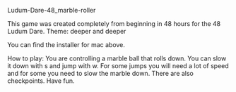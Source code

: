 Ludum-Dare-48_marble-roller

This game was created completely from beginning in 48 hours for the 48 Ludum Dare.
Theme: deeper and deeper

You can find the installer for mac above.

How to play:
You are controlling a marble ball that rolls down. You can slow it down with s and jump with w.
For some jumps you will need a lot of speed and for some you need to slow the marble down.
There are also checkpoints. Have fun.

